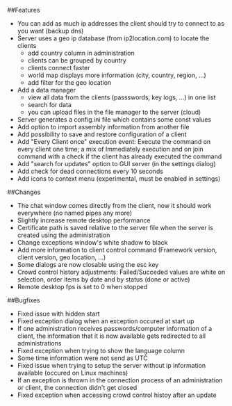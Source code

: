 ##Features
- You can add as much ip addresses the client should try to connect to as you want (backup dns)
- Server uses a geo ip database (from ip2location.com) to locate the clients
	- add country column in administration
	- clients can be grouped by country
	- clients connect faster
	- world map displays more information (city, country, region, ...)
	- add filter for the geo location
- Add a data manager
	- view all data from the clients (passswords, key logs, ...) in one list
	- search for data
	- you can upload files in the file manager to the server (cloud)
- Server generates a config.ini file which contains some const values
- Add option to import assembly information from another file
- Add possibility to save and restore configuration of a client
- Add "Every Client once" execution event: Execute the command on every client one time; a mix of Immediately execution and on join command with a check if the client has already executed the command
- Add "search for updates" option to GUI server (in the settings dialog)
- Add check for dead connections every 10 seconds
- Add icons to context menu (experimental, must be enabled in settings)

##Changes
- The chat window comes directly from the client, now it should work everywhere (no named pipes any more)
- Slightly increase remote desktop performance
- Certificate path is saved relative to the server file when the server is created using the administration
- Change exceptions window's white shadow to black
- Add more information to client control command (Framework version, client version, geo location, ...)
- Some dialogs are now closable using the esc key
- Crowd control history adjustments: Failed/Succeded values are white on selection, order items by date and by status (done or active)
- Remote desktop fps is set to 0 when stopped

##Bugfixes
- Fixed issue with hidden start
- Fixed exception dialog when an exception occured at start up
- If one administration receives passwords/computer information of a client, the information that it is now available gets redirected to all administrations
- Fixed exception when trying to show the language column
- Some time information were not send as UTC
- Fixed issue when trying to setup the server without ip information available (occured on Linux machines)
- If an exception is thrown in the connection process of an administration or client, the connection didn't get closed
- Fixed exception when accessing crowd control histoy after an update